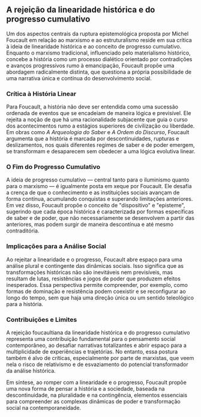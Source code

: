 
## A rejeição da linearidade histórica e do progresso cumulativo

Um dos aspectos centrais da ruptura epistemológica proposta por Michel Foucault em relação ao marxismo e ao estruturalismo reside em sua crítica à ideia de linearidade histórica e ao conceito de progresso cumulativo. Enquanto o marxismo tradicional, influenciado pelo materialismo histórico, concebe a história como um processo dialético orientado por contradições e avanços progressivos rumo à emancipação, Foucault propõe uma abordagem radicalmente distinta, que questiona a própria possibilidade de uma narrativa única e contínua do desenvolvimento social.

### Crítica à História Linear

Para Foucault, a história não deve ser entendida como uma sucessão ordenada de eventos que se encadeiam de maneira lógica e previsível. Ele rejeita a noção de que há uma racionalidade subjacente que guia o curso dos acontecimentos rumo a estágios superiores de civilização ou liberdade. Em obras como *A Arqueologia do Saber* e *A Ordem do Discurso*, Foucault argumenta que a história é marcada por descontinuidades, rupturas e deslizamentos, nos quais diferentes regimes de saber e de poder emergem, se transformam e desaparecem sem obedecer a uma lógica evolutiva linear.

### O Fim do Progresso Cumulativo

A ideia de progresso cumulativo — central tanto para o iluminismo quanto para o marxismo — é igualmente posta em xeque por Foucault. Ele desafia a crença de que o conhecimento e as instituições sociais avançam de forma contínua, acumulando conquistas e superando limitações anteriores. Em vez disso, Foucault propõe o conceito de "dispositivo" e "episteme", sugerindo que cada época histórica é caracterizada por formas específicas de saber e de poder, que não necessariamente se desenvolvem a partir das anteriores, mas podem surgir de maneira descontínua e até mesmo contraditória.

### Implicações para a Análise Social

Ao rejeitar a linearidade e o progresso, Foucault abre espaço para uma análise plural e contingente das dinâmicas sociais. Isso significa que as transformações históricas não são inevitáveis nem previsíveis, mas resultam de lutas, resistências e jogos de poder que produzem efeitos inesperados. Essa perspectiva permite compreender, por exemplo, como formas de dominação e resistência podem coexistir e se reconfigurar ao longo do tempo, sem que haja uma direção única ou um sentido teleológico para a história.

### Contribuições e Limites

A rejeição foucaultiana da linearidade histórica e do progresso cumulativo representa uma contribuição fundamental para o pensamento social contemporâneo, ao desafiar narrativas totalizantes e abrir espaço para a multiplicidade de experiências e trajetórias. No entanto, essa postura também é alvo de críticas, especialmente por parte de marxistas, que veem nela o risco de relativismo e de esvaziamento do potencial transformador da análise histórica.

Em síntese, ao romper com a linearidade e o progresso, Foucault propõe uma nova forma de pensar a história e a sociedade, baseada na descontinuidade, na pluralidade e na contingência, elementos essenciais para compreender as complexas dinâmicas de poder e transformação social na contemporaneidade.
```
